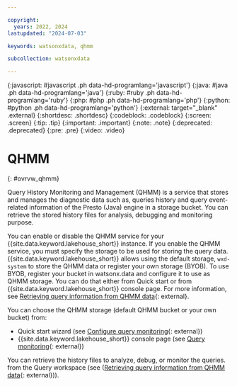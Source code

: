 ```yaml
---

copyright:
  years: 2022, 2024
lastupdated: "2024-07-03"

keywords: watsonxdata, qhmm

subcollection: watsonxdata

---
```


{:javascript: #javascript .ph data-hd-programlang='javascript'}
{:java: #java .ph data-hd-programlang='java'}
{:ruby: #ruby .ph data-hd-programlang='ruby'}
{:php: #php .ph data-hd-programlang='php'}
{:python: #python .ph data-hd-programlang='python'}
{:external: target="_blank" .external}
{:shortdesc: .shortdesc}
{:codeblock: .codeblock}
{:screen: .screen}
{:tip: .tip}
{:important: .important}
{:note: .note}
{:deprecated: .deprecated}
{:pre: .pre}
{:video: .video}

# QHMM
{: #ovrvw_qhmm}

Query History Monitoring and Management (QHMM) is a service that stores and manages the diagnostic data such as, queries history and query event-related information of the Presto (Java) engine in a storage bucket. You can retrieve the stored history files for analysis, debugging and monitoring purpose.

You can enable or disable the QHMM service for your {{site.data.keyword.lakehouse_short}} instance. If you enable the QHMM service, you must specify the storage to be used for storing the query data.
{{site.data.keyword.lakehouse_short}} allows using the default storage, `wxd-system` to store the QHMM data or register your own storage (BYOB). To use BYOB, register your bucket in watsonx.data and configure it to use as QHMM storage. You can do that either from Quick start or from {{site.data.keyword.lakehouse_short}} console page. For more information, see [Retrieving query information from QHMM data](watsonxdata?topic=watsonxdata-ret_qhmm){: external}.

You can choose the QHMM storage (default QHMM bucket or your own bucket) from:

* Quick start wizard (see [Configure query monitoring](watsonxdata?topic=watsonxdata-quick_start#qs_montr){: external})
* {{site.data.keyword.lakehouse_short}} console page (see [Query monitoring](watsonxdata?topic=watsonxdata-qhmm){: external})

You can retrieve the history files to analyze, debug, or monitor the queries. from the Query workspace (see ([Retrieving query information from QHMM data](watsonxdata?topic=watsonxdata-ret_qhmm){: external})).
